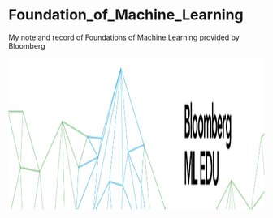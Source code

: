 # Foundation_of_Machine_Learning
My note and record of Foundations of Machine Learning provided by Bloomberg
<div align=center><img width='1000', height='300' src='/mlbanner.jpg' /></div>
